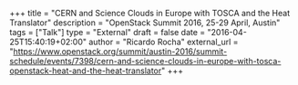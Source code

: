 +++
title = "CERN and Science Clouds in Europe with TOSCA and the Heat Translator"
description = "OpenStack Summit 2016, 25-29 April, Austin"
tags = ["Talk"]
type = "External"
draft = false
date = "2016-04-25T15:40:19+02:00"
author = "Ricardo Rocha"
external_url = "https://www.openstack.org/summit/austin-2016/summit-schedule/events/7398/cern-and-science-clouds-in-europe-with-tosca-openstack-heat-and-the-heat-translator"
+++
